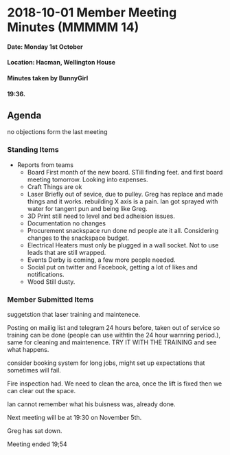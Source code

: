 # 2018-10-01 Member Meeting Minutes (MMMMM 14)

#### Date: Monday 1st October

#### Location: Hacman, Wellington House

#### Minutes taken by BunnyGirl

#### 19:36.

## Agenda
no objections form the last meeting

### Standing Items
* Reports from teams
  * Board
  First month of the new board. STill finding feet. and first board meeting tomorrow. Looking into expenses.
  * Craft
  Things are ok
  * Laser
  Briefly out of sevice, due to pulley. Greg has replace and made things and it works. rebuilding X axis is a pain. Ian got sprayed with water for tangent pun and being like Greg.  
  * 3D Print
  still need to level and bed adheision issues. 
  * Documentation
  no changes
  * Procurement
  snackspace run done nd people ate it all. Considering changes to the snackspace budget.
  * Electrical 
  Heaters must only be plugged in a wall socket. Not to use leads that are still wrapped.
  * Events
  Derby is coming, a few more people needed. 
  * Social
  put on twitter and Facebook, getting a lot of likes and notifications.
  * Wood
  Still dusty. 

### Member Submitted Items

suggetstion that laser training and maintenece. 

Posting on mailig list and telegram 24 hours before, taken out of service so training can be done (people can use withtin the 24 hour warnring period.), same for cleaning and maintenence. TRY IT WITH THE TRAINING and see what happens.

consider booking system for long jobs, might set up expectations that sometimes will fail.

Fire inspection had. We need to clean the area, once the lift is fixed then we can clear out the space. 

Ian cannot remember what his buisness was, already done.

Next meeting will be at 19:30 on November 5th.

Greg has sat down.

Meeting ended 19;54
